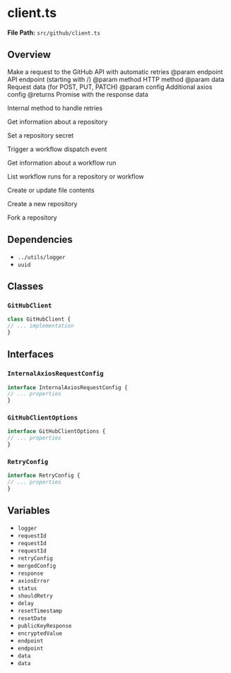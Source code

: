 # client.ts

**File Path:** `src/github/client.ts`

## Overview

Make a request to the GitHub API with automatic retries
@param endpoint API endpoint (starting with /)
@param method HTTP method
@param data Request data (for POST, PUT, PATCH)
@param config Additional axios config
@returns Promise with the response data

Internal method to handle retries

Get information about a repository

Set a repository secret

Trigger a workflow dispatch event

Get information about a workflow run

List workflow runs for a repository or workflow

Create or update file contents

Create a new repository

Fork a repository

## Dependencies

- `../utils/logger`
- `uuid`

## Classes

### `GitHubClient`

```typescript
class GitHubClient {
// ... implementation
}
```

## Interfaces

### `InternalAxiosRequestConfig`

```typescript
interface InternalAxiosRequestConfig {
// ... properties
}
```

### `GitHubClientOptions`

```typescript
interface GitHubClientOptions {
// ... properties
}
```

### `RetryConfig`

```typescript
interface RetryConfig {
// ... properties
}
```

## Variables

- `logger`
- `requestId`
- `requestId`
- `requestId`
- `retryConfig`
- `mergedConfig`
- `response`
- `axiosError`
- `status`
- `shouldRetry`
- `delay`
- `resetTimestamp`
- `resetDate`
- `publicKeyResponse`
- `encryptedValue`
- `endpoint`
- `endpoint`
- `data`
- `data`


